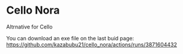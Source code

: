 # Cello Nora

Altrnative for Cello

You can download an exe file on the last buid page:
https://github.com/kazabubu21/cello_nora/actions/runs/3871604432
